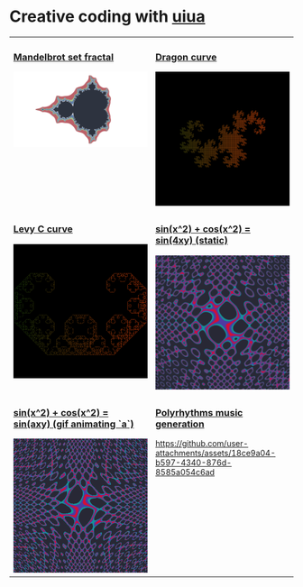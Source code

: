 # Creative coding with [uiua](https://www.uiua.org/)

<table>
  <tr>
    <td width="50%" valign="top">
      <h3><a href="1-mandelbrot/main.ua">Mandelbrot set fractal</a></h3>
      <img src="1-mandelbrot/output-1080.png" />
    </td>
    <td width="50%" valign="top">
      <h3><a href="2-dragon/main.ua">Dragon curve</a></h3>
      <img src="2-dragon/output-12.png" />
    </td>
  </tr>

  <tr>
    <td width="50%" valign="top">
      <h3><a href="3-levy-c-curve/main.ua">Levy C curve</a></h3>
      <img src="3-levy-c-curve/output-10.png" />
    </td>
    <td width="50%" valign="top">
      <h3><a href="4-im-a-sinner/main.ua">sin(x^2) + cos(x^2) = sin(4xy) (static)</a></h3>
      <img src="4-im-a-sinner/output-1000.png" />
    </td>
  </tr>

  <tr>
    <td width="50%" valign="top">
      <h3><a href="4-im-a-sinner/main.ua">sin(x^2) + cos(x^2) = sin(axy) (gif animating `a`)</a></h3>
      <img src="4-im-a-sinner/output-400.gif?raw=true" />
    </td>
    <td width="50%" valign="top">
      <h3>
        <a href="5-polyrhythms/main.ua">Polyrhythms music generation</a>
      </h3>

https://github.com/user-attachments/assets/18ce9a04-b597-4340-876d-8585a054c6ad

&nbsp;
    </td>
  </tr>
</table>

